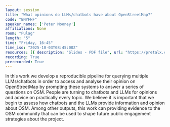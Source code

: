 ```yaml
---
layout: session
title: "What opinions do LLMs/chatbots have about OpenStreetMap?"
code: "BNYFHF"
speaker_names: ['Peter Mooney']
affiliations: None
room: "Pulag"
length: "5"
time: "Friday, 16:45"
time_iso: "2025-10-03T08:45:00Z"
resources: [{ description: "Slides - PDF file", url: "https://pretalx.com/media/sotm2025-osm-science/submissions/BNYFHF/resources/Peter_sYsOdeT.pdf" }]
recording: True
prerecorded: True
---
```


In this work we develop a reproducible pipeline for querying multiple LLMs/chatbots in order to access and analyse their opinion on OpenStreetMap by prompting these systems to answer a series of questions on OSM.  People are turning to chatbots and LLMs for opinions and advice on practically every topic. We believe it is important that we begin to assess how chatbots and the LLMs provide information and opinion about OSM. Among other outputs, this work can providing evidence to the OSM community that can be used to shape future public engagement strategies about the project.


